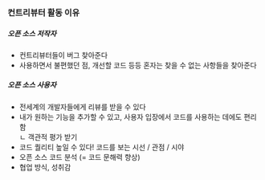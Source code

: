 ### 컨트리뷰터 활동 이유
##### 오픈 소스 저작자
- 컨트리뷰터들이 버그 찾아준다
- 사용하면서 불편했던 점, 개선할 코드 등등 혼자는 찾을 수 없는 사항들을 찾아준다
##### 오픈 소스 사용자
- 전세계의 개발자들에게 리뷰를 받을 수 있다
- 내가 원하는 기능을 추가할 수 있고, 사용자 입장에서 코드를 사용하는 데에도 편리함  
ㄴ 객관적 평가 받기 
- 코드 퀄리티 높일 수 있다! 코드를 보는 시선 / 관점 / 시야
- 오픈 소스 코드 분석 (= 코드 문해력 향상)
- 협업 방식, 성취감
